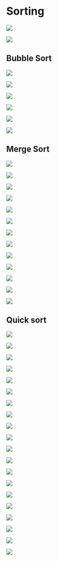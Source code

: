 # Sorting

![](./images/Screenshot_3.png)

![](./images/Screenshot_3.png)

## Bubble Sort

![](./images/Screenshot_3.png)

![](./images/Screenshot_4.png)

![](./images/Screenshot_6.png)

![](./images/Screenshot_7.png)

![](./images/Screenshot_8.png)

![](./images/Screenshot_9.png)

## Merge Sort

![](./images/Screenshot_10.png)

![](./images/Screenshot_11.png)

![](./images/Screenshot_12.png)

![](./images/Screenshot_13.png)

![](./images/Screenshot_14.png)

![](./images/Screenshot_15.png)

![](./images/Screenshot_16.png)

![](./images/Screenshot_17.png)

![](./images/Screenshot_18.png)

![](./images/Screenshot_19.png)

![](./images/Screenshot_20.png)

![](./images/Screenshot_21.png)

![](./images/Screenshot_22.png)

## Quick sort

![](./images/Screenshot_23.png)

![](./images/Screenshot_24.png)

![](./images/Screenshot_25.png)

![](./images/Screenshot_26.png)

![](./images/Screenshot_27.png)

![](./images/Screenshot_28.png)

![](./images/Screenshot_29.png)

![](./images/Screenshot_30.png)

![](./images/Screenshot_31.png)

![](./images/Screenshot_32.png)

![](./images/Screenshot_33.png)

![](./images/Screenshot_34.png)

![](./images/Screenshot_35.png)

![](./images/Screenshot_36.png)

![](./images/Screenshot_37.png)

![](./images/Screenshot_38.png)

![](./images/Screenshot_39.png)

![](./images/Screenshot_40.png)

![](./images/Screenshot_41.png)

![](./images/Screenshot_42.png)
